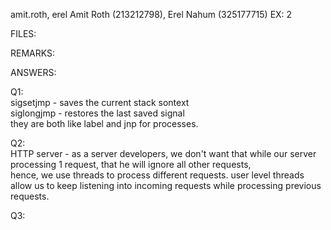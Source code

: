amit.roth, erel
Amit Roth (213212798), Erel Nahum (325177715)
EX: 2

FILES:


REMARKS:

ANSWERS:

Q1:<br>
sigsetjmp - saves the current stack sontext <br>
siglongjmp - restores the last saved signal <br>
they are both like label and jnp for processes.

Q2:<br>
HTTP server - as a server developers, we don't want that while our server processing 1 request, that he will ignore all other requests, <br>
hence, we use threads to process different requests. user level threads allow us to keep listening into incoming requests
while processing previous requests.

Q3:<br>


